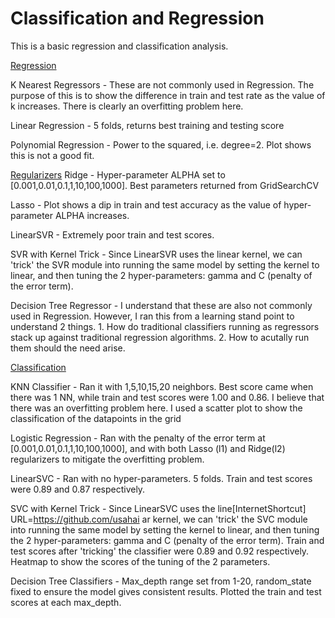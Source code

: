 # Classification and Regression

This is a basic regression and classification analysis. 

<u>Regression</u>

K Nearest Regressors - These are not commonly used in Regression. The purpose of this is to show the difference in train and test rate as the value of k increases.  There is clearly an overfitting problem here.

Linear Regression - 5 folds, returns best training and testing score

Polynomial Regression - Power to the squared, i.e. degree=2. Plot shows this is not a good fit.

<u>Regularizers</u>
Ridge - Hyper-parameter ALPHA set to [0.001,0.01,0.1,1,10,100,1000]. Best parameters returned from GridSearchCV

Lasso - Plot shows a dip in train and test accuracy as the value of hyper-parameter ALPHA increases.

LinearSVR - Extremely poor train and test scores.

SVR with Kernel Trick - Since LinearSVR uses the linear kernel, we can 'trick' the SVR module into running the same model by setting the kernel to linear, and then tuning the 2 hyper-parameters: gamma and C (penalty of the error term).

Decision Tree Regressor - I understand that these are also not commonly used in Regression. However, I ran this from a learning stand point to understand 2 things. 1. How do traditional classifiers running as regressors stack up against traditional regression algorithms. 2. How to acutally run them should the need arise.

<u>Classification</u>

KNN Classifier - Ran it with 1,5,10,15,20 neighbors. Best score came when there was 1 NN, while train and test scores were 1.00 and 0.86. I believe that there was an overfitting problem here. I used a scatter plot to show the classification of the datapoints in the grid

Logistic Regression - Ran with the penalty of the error term at [0.001,0.01,0.1,1,10,100,1000], and with both Lasso (l1) and Ridge(l2) regularizers to mitigate the overfitting problem.

LinearSVC - Ran with no hyper-parameters. 5 folds. Train and test scores were 0.89 and 0.87 respectively.

SVC with Kernel Trick - Since LinearSVC uses the line[InternetShortcut]
URL=https://github.com/usahai
ar kernel, we can 'trick' the SVC module into running the same model by setting the kernel to linear, and then tuning the 2 hyper-parameters: gamma and C (penalty of the error term). Train and test scores after 'tricking' the classifier were 0.89 and 0.92 respectively. Heatmap to show the scores of the tuning of the 2 parameters.

Decision Tree Classifiers - Max_depth range set from 1-20, random_state fixed to ensure the model gives consistent results. Plotted the train and test scores at each max_depth. 

